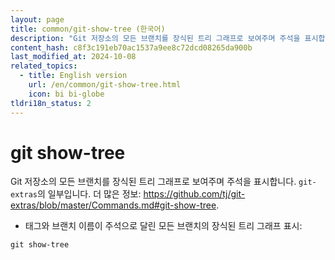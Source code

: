 ```yaml
---
layout: page
title: common/git-show-tree (한국어)
description: "Git 저장소의 모든 브랜치를 장식된 트리 그래프로 보여주며 주석을 표시합니다."
content_hash: c8f3c191eb70ac1537a9ee8c72dcd08265da900b
last_modified_at: 2024-10-08
related_topics:
  - title: English version
    url: /en/common/git-show-tree.html
    icon: bi bi-globe
tldri18n_status: 2
---
```

# git show-tree

Git 저장소의 모든 브랜치를 장식된 트리 그래프로 보여주며 주석을 표시합니다.
`git-extras`의 일부입니다.
더 많은 정보: <https://github.com/tj/git-extras/blob/master/Commands.md#git-show-tree>.

- 태그와 브랜치 이름이 주석으로 달린 모든 브랜치의 장식된 트리 그래프 표시:

`git show-tree`
